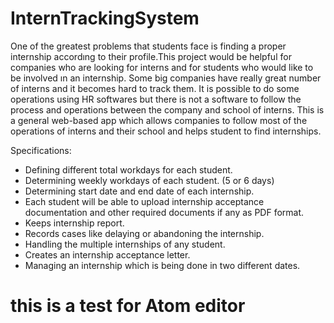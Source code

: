 # InternTrackingSystem

One of the greatest problems that students face is finding a proper internship accordıng to their profile.This project would be helpful for companies who are looking for interns and for students who would like to be involved ın an internship. Some big companies have really great number of interns and it becomes hard to track them. It is possible to do some operations using HR softwares but there is not a software to follow the process and operations between the company and school of interns. This is a general web-based app which allows companies to follow most of the operations of interns and their school and helps student to find internships.

Specifications:

- Defining different total workdays for each student.
- Determining weekly workdays of each student. (5 or 6 days)
- Determining start date and end date of each internship.
- Each student will be able to upload internship acceptance documentation and other required documents if any as PDF format.
- Keeps internship report.
- Records cases like delaying or abandoning the internship.
- Handling the multiple internships of any student.
- Creates an internship acceptance letter.
- Managing an internship which is being done in two different dates.

# this is a test for Atom editor
